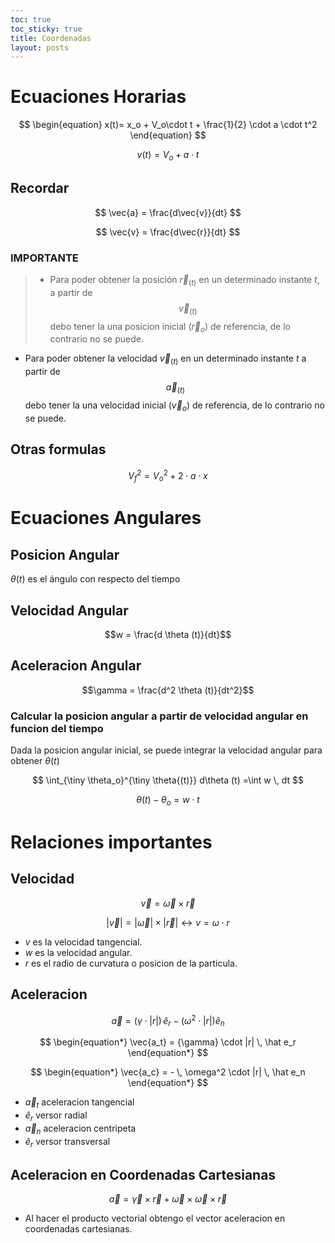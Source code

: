 ```yaml
---
toc: true
toc_sticky: true
title: Coordenadas
layout: posts
---
```


# Ecuaciones Horarias

$$
\begin{equation}
    x(t)= x_o + V_o\cdot t + \frac{1}{2} \cdot a \cdot t^2
\end{equation}
$$

$$
\begin{equation}
    v(t)= V_o + a \cdot t 
\end{equation}
$$

## Recordar

$$
    \vec{a} = \frac{d\vec{v}}{dt}
$$

$$
    \vec{v} = \frac{d\vec{r}}{dt}
$$

### IMPORTANTE

> * Para poder obtener la posición $\vec{r}_{(t)}$ en un determinado instante $t$, a partir de $$\vec{v}_{(t)}$$ debo tener la una posicion inicial ($\vec{r}_o$) de referencia, de lo contrario no se puede.
- Para poder obtener la velocidad $\vec{v}_{(t)}$ en un determinado instante $t$ a partir de $$\vec{a}_{(t)}$$ debo tener la una velocidad inicial ($\vec{v}_o$) de referencia, de lo contrario no se puede.

## Otras formulas

$$
V_f^2 = V_o^2 + 2 \cdot a \cdot x
$$


# Ecuaciones Angulares

## Posicion Angular

$\theta (t)$ es el ángulo con respecto del tiempo

## Velocidad Angular

$$w = \frac{d \theta (t)}{dt}$$

## Aceleracion Angular

$$\gamma = \frac{d^2 \theta (t)}{dt^2}$$

### Calcular la posicion angular a partir de velocidad angular en funcion del tiempo

Dada la posicion angular inicial, se puede integrar la velocidad angular para obtener $\theta (t)$

$$
\int_{\tiny \theta_o}^{\tiny \theta{(t)}} d\theta (t) =\int w \, dt
$$

$$\theta (t) - \theta_o = w \cdot t$$


# Relaciones importantes

## Velocidad

$$\vec{v}= \vec{\omega} \times \vec{r}$$

$$|\vec{v}| = |\vec{\omega}| \times |\vec{r}| \longleftrightarrow v = \omega \cdot r$$

* $v$ es la velocidad tangencial.
* $w$ es la velocidad angular.
* $r$ es el radio de curvatura o posicion de la particula.

## Aceleracion

$$
\begin{equation*}
    \vec{a}= ({\gamma} \cdot |r|) \, \hat e_r - (\omega^2 \cdot |r|)\hat e_n
\end{equation*}
$$

$$
\begin{equation*}
    \vec{a_t} = {\gamma} \cdot |r| \, \hat e_r
\end{equation*}
$$

$$
\begin{equation*}
    \vec{a_c} = - \, \omega^2 \cdot |r| \, \hat e_n
\end{equation*} 
$$

* $\vec{a}_t$ aceleracion tangencial
* $\hat e_r$ versor radial 
* $\vec{a}_n$ aceleracion centripeta
* $\hat e_r$ versor transversal 


## Aceleracion en Coordenadas Cartesianas

$$\vec{a} = \vec{\gamma} \times \vec{r} + \vec{\omega} \times \vec{\omega} \times \vec{r}$$

* Al hacer el producto vectorial obtengo el vector aceleracion en coordenadas cartesianas.